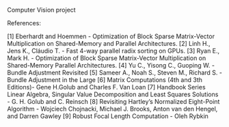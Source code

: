 Computer Vision project

References:

[1] Eberhardt and Hoemmen - Optimization of Block Sparse Matrix-Vector Multiplication on Shared-Memory and Parallel Architectures.
[2] Linh H., Jens K.,  Cláudio T. - Fast 4-way parallel radix sorting on GPUs.
[3] Ryan E., Mark H. - Optimization of Block Sparse Matrix-Vector Multiplication on Shared-Memory Parallel Architectures.
[4] Yu C., Yisong C., Guoping W. - Bundle Adjustment Revisited
[5] Sameer A., Noah S., Steven M., Richard S. - Bundle Adjustment in the Large
[6] Matrix Computations (4th and 3th Editions)- Gene H.Golub and Charles F. Van Loan
[7] Handbook Series Linear Algebra, Singular Value Decomposition and Least Squares Solutions - G. H. Golub and C. Reinsch
[8] Revisiting Hartley’s Normalized Eight-Point Algorithm - Wojciech Chojnacki, Michael J. Brooks, Anton van den Hengel, and Darren Gawley
[9] Robust Focal Length Computation - Oleh Rybkin
